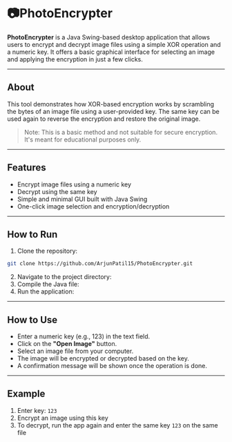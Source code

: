 # 📷PhotoEncrypter

**PhotoEncrypter** is a Java Swing-based desktop application that allows users to encrypt and decrypt image files using a simple XOR operation and a numeric key. It offers a basic graphical interface for selecting an image and applying the encryption in just a few clicks.

---

## About

This tool demonstrates how XOR-based encryption works by scrambling the bytes of an image file using a user-provided key. The same key can be used again to reverse the encryption and restore the original image.

> Note: This is a basic method and not suitable for secure encryption. It's meant for educational purposes only.

---

## Features

- Encrypt image files using a numeric key
- Decrypt using the same key
- Simple and minimal GUI built with Java Swing
- One-click image selection and encryption/decryption

---

## How to Run

1. Clone the repository: 
```bash
git clone https://github.com/ArjunPatil15/PhotoEncrypter.git
```
2. Navigate to the project directory:
3. Compile the Java file:
4. Run the application:

---

## How to Use

- Enter a numeric key (e.g., 123) in the text field.
- Click on the **"Open Image"** button.
- Select an image file from your computer.
- The image will be encrypted or decrypted based on the key.
- A confirmation message will be shown once the operation is done.

---

## Example

1. Enter key: `123`
2. Encrypt an image using this key
3. To decrypt, run the app again and enter the same key `123` on the same file

